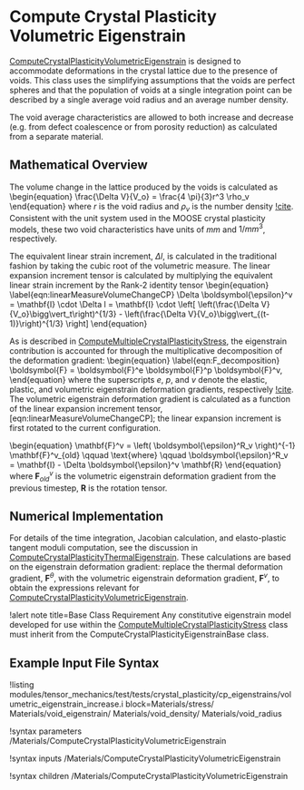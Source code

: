 # Compute Crystal Plasticity Volumetric Eigenstrain

[ComputeCrystalPlasticityVolumetricEigenstrain](/ComputeCrystalPlasticityVolumetricEigenstrain.md) is designed to accommodate deformations in the crystal lattice due to the presence of voids. This class uses the simplifying assumptions that the voids are perfect spheres and that the population of voids at a single integration point can be described by a single average void radius and an average number density.

The void average characteristics are allowed to both increase and decrease (e.g. from defect coalescence or from porosity reduction) as calculated from a separate material.


## Mathematical Overview

The volume change in the lattice produced by the voids is calculated as
\begin{equation}
  \frac{\Delta V}{V_o} = \frac{4 \pi}{3}r^3 \rho_v
\end{equation}
where $r$ is the void radius and $\rho_v$ is the number density [!cite](was2007).
Consistent with the unit system used in the MOOSE crystal plasticity models, these two void characteristics have units of $mm$ and $1/mm^3$, respectively.

The equivalent linear strain increment, $\Delta l$, is calculated in the traditional fashion by taking the cubic root of the volumetric measure. The linear expansion increment tensor is calculated by multiplying the equivalent linear strain increment by the Rank-2 identity tensor
\begin{equation}
  \label{eqn:linearMeasureVolumeChangeCP}
  \Delta \boldsymbol{\epsilon}^v = \mathbf{I} \cdot \Delta l = \mathbf{I} \cdot \left[ \left(\frac{\Delta V}{V_o}\bigg\vert_t\right)^{1/3}  - \left(\frac{\Delta V}{V_o}\bigg\vert_{(t-1)}\right)^{1/3} \right]
\end{equation}


As is described in [ComputeMultipleCrystalPlasticityStress](/ComputeMultipleCrystalPlasticityStress.md), the eigenstrain contribution is accounted for through the multiplicative decomposition of the deformation gradient:
\begin{equation}
  \label{eqn:F_decomposition}
  \boldsymbol{F} = \boldsymbol{F}^e \boldsymbol{F}^p \boldsymbol{F}^v,
\end{equation}
where the superscripts $e$, $p$, and $v$ denote the elastic, plastic, and volumetric eigenstrain deformation gradients, respectively [!cite](meissonnier2001finite).
The volumetric eigenstrain deformation gradient is calculated as a function of the linear expansion increment tensor, [eqn:linearMeasureVolumeChangeCP]; the linear expansion increment is first rotated to the current configuration.

\begin{equation}
  \mathbf{F}^v = \left( \boldsymbol{\epsilon}^R_v \right)^{-1} \mathbf{F}^v_{old} \qquad \text{where} \qquad \boldsymbol{\epsilon}^R_v = \mathbf{I} - \Delta \boldsymbol{\epsilon}^v \mathbf{R}
\end{equation}
where $\mathbf{F}^v_{old}$ is the volumetric eigenstrain deformation gradient from the previous timestep, $\mathbf{R}$ is the rotation tensor.



## Numerical Implementation

For details of the time integration, Jacobian calculation, and elasto-plastic tangent moduli computation, see the discussion in
[ComputeCrystalPlasticityThermalEigenstrain](/ComputeCrystalPlasticityThermalEigenstrain.md).
These calculations are based on the eigenstrain deformation gradient: replace the thermal deformation gradient, $\boldsymbol{F}^{\theta}$, with the volumetric eigenstrain deformation gradient, $\boldsymbol{F}^v$, to obtain the expressions relevant for
[ComputeCrystalPlasticityVolumetricEigenstrain](/ComputeCrystalPlasticityVolumetricEigenstrain.md).

!alert note title=Base Class Requirement
Any constitutive eigenstrain model developed for use within the [ComputeMultipleCrystalPlasticityStress](/ComputeMultipleCrystalPlasticityStress.md) class must inherit from the ComputeCrystalPlasticityEigenstrainBase class.


## Example Input File Syntax

!listing modules/tensor_mechanics/test/tests/crystal_plasticity/cp_eigenstrains/volumetric_eigenstrain_increase.i block=Materials/stress/ Materials/void_eigenstrain/ Materials/void_density/ Materials/void_radius

!syntax parameters /Materials/ComputeCrystalPlasticityVolumetricEigenstrain

!syntax inputs /Materials/ComputeCrystalPlasticityVolumetricEigenstrain

!syntax children /Materials/ComputeCrystalPlasticityVolumetricEigenstrain
